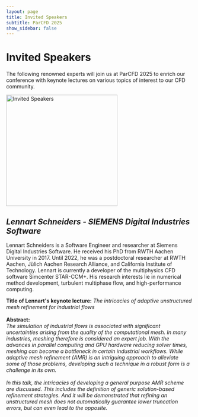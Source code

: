 ```yaml
---
layout: page
title: Invited Speakers
subtitle: ParCFD 2025
show_sidebar: false
---
```


# Invited Speakers

The following renowned experts will join us at ParCFD 2025 to enrich our conference with keynote lectures on various topics of interest to our CFD community.

<div style=\"text-align: center;">
    <img loading="lazy" src="/ParCFD2025.github.io/img/2025_mexico.jpg" alt="Invited Speakers" style="width: 300px; height: auto;"/>
</div>
<h2 id="-lennart-schneiders---siemens-digital-industries-software-" tabindex="0">
    <strong>
        <em>Lennart Schneiders - SIEMENS Digital Industries Software</em>
    </strong>
</h2>
<p>
    Lennart Schneiders is a Software Engineer and researcher at Siemens Digital Industries Software. He received his PhD from RWTH Aachen University in 2017. Until 2022, he was a postdoctoral researcher at RWTH Aachen, Jülich Aachen Research Alliance, and California Institute of Technology. Lennart is currently a developer of the multiphysics CFD software Simcenter STAR-CCM+. His research interests lie in numerical method development, turbulent multiphase flow, and high-performance computing.
</p>
<p>
    <strong>Title of Lennart&#x27;s keynote lecture:</strong>
    <em>The intricacies of adaptive unstructured mesh refinement for industrial flows</em>
    <br/><br/>
    <strong>Abstract:</strong>
    <br/>
    <em>
        The simulation of industrial flows is associated with significant uncertainties arising from the quality of the computational mesh. In many industries, meshing therefore is considered an expert job. With the advances in parallel computing and GPU hardware reducing solver times, meshing can become a bottleneck in certain industrial workflows. While adaptive mesh refinement (AMR) is an intriguing approach to alleviate some of those problems, developing such a technique in a robust form is a challenge in its own.<br/><br/>In this talk, the intricacies of developing a general purpose AMR scheme are discussed. This includes the definition of generic solution-based refinement strategies. And it will be demonstrated that refining an unstructured mesh does not automatically guarantee lower truncation errors, but can even lead to the opposite.
    </em>
</p>
<div class="block separator"></div>

<!-- <p>
        Este es un ejemplo de texto con una imagen en línea. 
        <img 
            src="https://fakeimg.pl/600x400?font=lobster" 
            alt="Ejemplo de Imagen" 
            style="vertical-align: middle; margin: 0 10px; width: 50px; height: auto;">
        Aquí continúa el texto después de la imagen. Este método permite que la imagen se muestre como parte del flujo de texto, lo cual es útil para descripciones breves o elementos visuales que complementen el contenido.
</p> -->